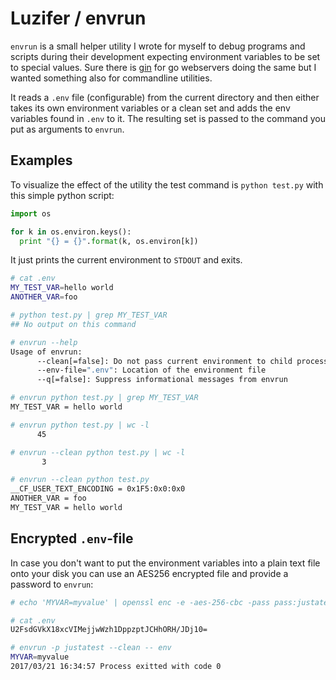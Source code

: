 # Luzifer / envrun

`envrun` is a small helper utility I wrote for myself to debug programs and scripts during their development expecting environment variables to be set to special values. Sure there is [gin](https://github.com/codegangsta/gin) for go webservers doing the same but I wanted something also for commandline utilities.

It reads a `.env` file (configurable) from the current directory and then either takes its own environment variables or a clean set and adds the env variables found in `.env` to it. The resulting set is passed to the command you put as arguments to `envrun`.

## Examples

To visualize the effect of the utility the test command is `python test.py` with this simple python script:

```python
import os

for k in os.environ.keys():
  print "{} = {}".format(k, os.environ[k])
```

It just prints the current environment to `STDOUT` and exits.

```bash
# cat .env
MY_TEST_VAR=hello world
ANOTHER_VAR=foo

# python test.py | grep MY_TEST_VAR
## No output on this command

# envrun --help
Usage of envrun:
      --clean[=false]: Do not pass current environment to child process
      --env-file=".env": Location of the environment file
      --q[=false]: Suppress informational messages from envrun

# envrun python test.py | grep MY_TEST_VAR
MY_TEST_VAR = hello world

# envrun python test.py | wc -l
      45

# envrun --clean python test.py | wc -l
       3

# envrun --clean python test.py
__CF_USER_TEXT_ENCODING = 0x1F5:0x0:0x0
ANOTHER_VAR = foo
MY_TEST_VAR = hello world
```

## Encrypted `.env`-file

In case you don't want to put the environment variables into a plain text file onto your disk you can use an AES256 encrypted file and provide a password to `envrun`:

```bash
# echo 'MYVAR=myvalue' | openssl enc -e -aes-256-cbc -pass pass:justatest -base64 -out .env

# cat .env
U2FsdGVkX18xcVIMejjwWzh1DppzptJCHhORH/JDj10=

# envrun -p justatest --clean -- env
MYVAR=myvalue
2017/03/21 16:34:57 Process exitted with code 0
```
